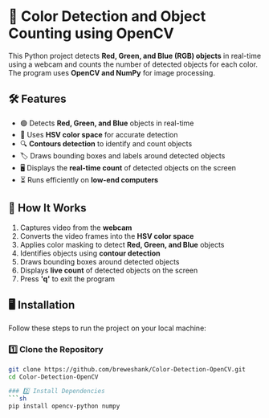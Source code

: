 # 🎨 Color Detection and Object Counting using OpenCV  

This Python project detects **Red, Green, and Blue (RGB) objects** in real-time using a webcam and counts the number of detected objects for each color. The program uses **OpenCV and NumPy** for image processing.  

## 🛠 Features  
- 🟢 Detects **Red, Green, and Blue** objects in real-time  
- 📸 Uses **HSV color space** for accurate detection  
- 🔍 **Contours detection** to identify and count objects  
- 🏷️ Draws bounding boxes and labels around detected objects  
- 🖥 Displays the **real-time count** of detected objects on the screen  
- ⏳ Runs efficiently on **low-end computers**  

## 🎯 How It Works  
1. Captures video from the **webcam**  
2. Converts the video frames into the **HSV color space**  
3. Applies color masking to detect **Red, Green, and Blue** objects  
4. Identifies objects using **contour detection**  
5. Draws bounding boxes around detected objects  
6. Displays **live count** of detected objects on the screen  
7. Press **'q'** to exit the program  

## 🖥 Installation  
Follow these steps to run the project on your local machine:  

### 1️⃣ Clone the Repository  
```sh
git clone https://github.com/breweshank/Color-Detection-OpenCV.git
cd Color-Detection-OpenCV

### 2️⃣ Install Dependencies
```sh
pip install opencv-python numpy

